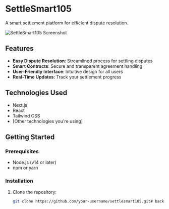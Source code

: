 # SettleSmart105

A smart settlement platform for efficient dispute resolution.

![SettleSmart105 Screenshot](https://settlesmart105.vercel.app/screenshot.png) <!-- Replace with actual screenshot -->

## Features

- **Easy Dispute Resolution**: Streamlined process for settling disputes
- **Smart Contracts**: Secure and transparent agreement handling
- **User-Friendly Interface**: Intuitive design for all users
- **Real-Time Updates**: Track your settlement progress

## Technologies Used

- Next.js
- React
- Tailwind CSS
- [Other technologies you're using]

## Getting Started

### Prerequisites

- Node.js (v14 or later)
- npm or yarn

### Installation

1. Clone the repository:
   ```bash
   git clone https://github.com/your-username/settlesmart105.git#   b a c k u p 
 